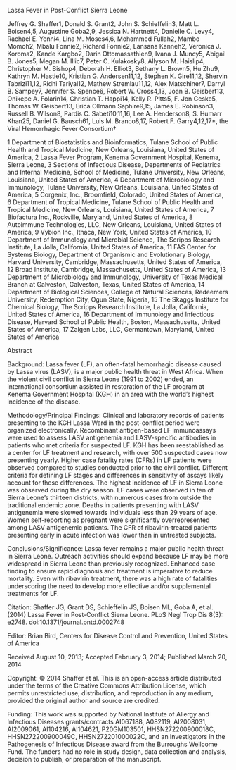 Lassa Fever in Post-Conflict Sierra Leone

Jeffrey G. Shaffer1, Donald S. Grant2, John S. Schieffelin3, Matt L. Boisen4,5, Augustine Goba2,9, Jessica N. Hartnett4, Danielle C. Levy4, Rachael E. Yenni4, Lina M. Moses4,6, Mohammed Fullah2, Mambo Momoh2, Mbalu Fonnie2, Richard Fonnie2, Lansana Kanneh2, Veronica J. Koroma2, Kande Kargbo2, Darin Ottomassathien9, Ivana J. Muncy5, Abigail B. Jones5, Megan M. Illic7, Peter C. Kulakosky8, Allyson M. Haislip4, Christopher M. Bishop4, Deborah H. Elliot3, Bethany L. Brown5, Hu Zhu9, Kathryn M. Hastie10, Kristian G. Andersen11,12, Stephen K. Gire11,12, Shervin Tabrizi11,12, Ridhi Tariyal12, Mathew Stremlau11,12, Alex Matschiner7, Darryl B. Sampey7, Jennifer S. Spence6, Robert W. Cross4,13, Joan B. Geisbert13, Onikepe A. Folarin14, Christian T. Happi14, Kelly R. Pitts5, F. Jon Geske5, Thomas W. Geisbert13, Erica Ollmann Saphire9,15, James E. Robinson3, Russell B. Wilson8, Pardis C. Sabeti10,11,16, Lee A. Henderson8, S. Humarr Khan25, Daniel G. Bausch61, Luis M. Branco8,17, Robert F. Garry4,12,17*, the Viral Hemorrhagic Fever Consortium†

1 Department of Biostatistics and Bioinformatics, Tulane School of Public Health and Tropical Medicine, New Orleans, Louisiana, United States of America, 2 Lassa Fever Program, Kenema Government Hospital, Kenema, Sierra Leone, 3 Sections of Infectious Disease, Departments of Pediatrics and Internal Medicine, School of Medicine, Tulane University, New Orleans, Louisiana, United States of America, 4 Department of Microbiology and Immunology, Tulane University, New Orleans, Louisiana, United States of America, 5 Corgenix, Inc., Broomfield, Colorado, United States of America, 6 Department of Tropical Medicine, Tulane School of Public Health and Tropical Medicine, New Orleans, Louisiana, United States of America, 7 Biofactura Inc., Rockville, Maryland, United States of America, 8 Autoimmune Technologies, LLC, New Orleans, Louisiana, United States of America, 9 Vybion Inc., Ithaca, New York, United States of America, 10 Department of Immunology and Microbial Science, The Scripps Research Institute, La Jolla, California, United States of America, 11 FAS Center for Systems Biology, Department of Organismic and Evolutionary Biology, Harvard University, Cambridge, Massachusetts, United States of America, 12 Broad Institute, Cambridge, Massachusetts, United States of America, 13 Department of Microbiology and Immunology, University of Texas Medical Branch at Galveston, Galveston, Texas, United States of America, 14 Department of Biological Sciences, College of Natural Sciences, Redeemers University, Redemption City, Ogun State, Nigeria, 15 The Skaggs Institute for Chemical Biology, The Scripps Research Institute, La Jolla, California, United States of America, 16 Department of Immunology and Infectious Disease, Harvard School of Public Health, Boston, Massachusetts, United States of America, 17 Zalgen Labs, LLC, Germantown, Maryland, United States of America

Abstract

Background: Lassa fever (LF), an often-fatal hemorrhagic disease caused by Lassa virus (LASV), is a major public health threat in West Africa. When the violent civil conflict in Sierra Leone (1991 to 2002) ended, an international consortium assisted in restoration of the LF program at Kenema Government Hospital (KGH) in an area with the world’s highest incidence of the disease.

Methodology/Principal Findings: Clinical and laboratory records of patients presenting to the KGH Lassa Ward in the post-conflict period were organized electronically. Recombinant antigen-based LF immunoassays were used to assess LASV antigenemia and LASV-specific antibodies in patients who met criteria for suspected LF. KGH has been reestablished as a center for LF treatment and research, with over 500 suspected cases now presenting yearly. Higher case fatality rates (CFRs) in LF patients were observed compared to studies conducted prior to the civil conflict. Different criteria for defining LF stages and differences in sensitivity of assays likely account for these differences. The highest incidence of LF in Sierra Leone was observed during the dry season. LF cases were observed in ten of Sierra Leone’s thirteen districts, with numerous cases from outside the traditional endemic zone. Deaths in patients presenting with LASV antigenemia were skewed towards individuals less than 29 years of age. Women self-reporting as pregnant were significantly overrepresented among LASV antigenemic patients. The CFR of ribavirin-treated patients presenting early in acute infection was lower than in untreated subjects.

Conclusions/Significance: Lassa fever remains a major public health threat in Sierra Leone. Outreach activities should expand because LF may be more widespread in Sierra Leone than previously recognized. Enhanced case finding to ensure rapid diagnosis and treatment is imperative to reduce mortality. Even with ribavirin treatment, there was a high rate of fatalities underscoring the need to develop more effective and/or supplemental treatments for LF.

Citation: Shaffer JG, Grant DS, Schieffelin JS, Boisen ML, Goba A, et al. (2014) Lassa Fever in Post-Conflict Sierra Leone. PLoS Negl Trop Dis 8(3): e2748. doi:10.1371/journal.pntd.0002748

Editor: Brian Bird, Centers for Disease Control and Prevention, United States of America

Received August 10, 2013; Accepted February 3, 2014; Published March 20, 2014

Copyright: © 2014 Shaffer et al. This is an open-access article distributed under the terms of the Creative Commons Attribution License, which permits unrestricted use, distribution, and reproduction in any medium, provided the original author and source are credited.

Funding: This work was supported by National Institute of Allergy and Infectious Diseases grants/contracts AI067188, A082119, AI2008031, AI2009061, AI104216, AI104621, P20GM103501, HHSN272200900018C, HHSN272200900049C, HHSN272201000022C, and an Investigators in the Pathogenesis of Infectious Disease award from the Burroughs Wellcome Fund. The funders had no role in study design, data collection and analysis, decision to publish, or preparation of the manuscript.
